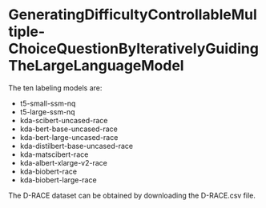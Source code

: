 # GeneratingDifficultyControllableMultiple-ChoiceQuestionByIterativelyGuidingTheLargeLanguageModel
The ten labeling models are:

+ t5-small-ssm-nq
+ t5-large-ssm-nq
+ kda-scibert-uncased-race
+ kda-bert-base-uncased-race
+ kda-bert-large-uncased-race
+ kda-distilbert-base-uncased-race
+ kda-matscibert-race
+ kda-albert-xlarge-v2-race
+ kda-biobert-race
+ kda-biobert-large-race


The D-RACE dataset can be obtained by downloading the D-RACE.csv file. 

